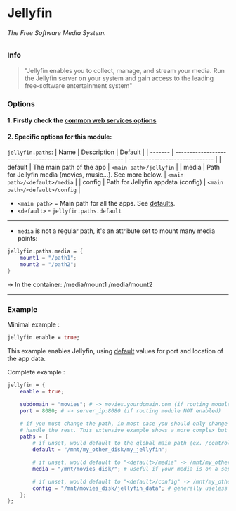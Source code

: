 # Jellyfin
###### The Free Software Media System.

### Info
> "Jellyfin enables you to collect, manage, and stream your media. Run the Jellyfin server on your system and gain access to the leading free-software entertainment system"

### Options

#### 1. Firstly check the [common web services options](../web_options.md)
#### 2. Specific options for this module:

`jellyfin.paths`:
| Name    | Description                                                 | Default                        |
| ------- | ----------------------------------------------------------- | ------------------------------ |
| default | The main path of the app                                    | `<main path>/jellyfin`         |
| media   | Path for Jellyfin media (movies, music...). See more below. | `<main path>/<default>/media`  |
| config  | Path for Jellyfin appdata (config)                          | `<main path>/<default>/config` |

- `<main path>` = Main path for all the apps. See [defaults](../defaults.md#paths).
- `<default>` - `jellyfin.paths.default`
---
- `media` is not a regular path, it's an attribute set to mount many media points:
```nix
jellyfin.paths.media = {
    mount1 = "/path1";
    mount2 = "/path2";
}
```
-> In the container:
/media/mount1
/media/mount2

---

### Example

Minimal example :
```nix
jellyfin.enable = true;
```

This example enables Jellyfin, using [default](../defaults.md) values for port and location of the app data.

Complete example :
```nix
jellyfin = {
    enable = true;

    subdomain = "movies"; # -> movies.yourdomain.com (if routing module enabled)
    port = 8080; # -> server_ip:8080 (if routing module NOT enabled)

    # if you must change the path, in most case you should only change paths.default and let the flake
    # handle the rest. This extensive example shows a more complex but complete configuration
    paths = {
        # if unset, would default to the global main path (ex. /control_appdata/jellyfin)
        default = "/mnt/my_other_disk/my_jellyfin";

        # if unset, would default to "<default>/media" -> /mnt/my_other_disk/my_jellyfin/media
        media = "/mnt/movies_disk/"; # useful if your media is on a separate disk

        # if unset, would default to "<default>/config" -> /mnt/my_other_disk/my_jellyfin/config
        config = "/mnt/movies_disk/jellyfin_data"; # generally useless to set
    };
};
```
